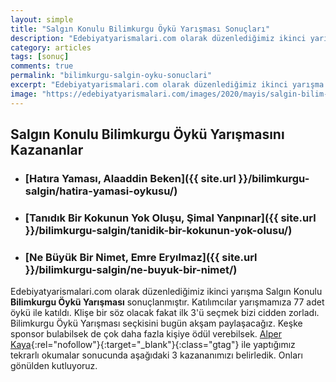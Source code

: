 ```yaml
---
layout: simple
title: "Salgın Konulu Bilimkurgu Öykü Yarışması Sonuçları"
description: "Edebiyatyarismalari.com olarak düzenlediğimiz ikinci yarışma Salgın Konulu Bilimkurgu Öykü Yarışması sonuçlanmıştır."
category: articles
tags: [sonuç]
comments: true
permalink: "bilimkurgu-salgin-oyku-sonuclari"
excerpt: "Edebiyatyarismalari.com olarak düzenlediğimiz ikinci yarışma Salgın Konulu Bilimkurgu Öykü Yarışması sonuçlanmıştır."
image: "https://edebiyatyarismalari.com/images/2020/mayis/salgin-bilim-kurgu-oyku-yarismasi.jpg"
---
```


## Salgın Konulu Bilimkurgu Öykü Yarışmasını Kazananlar

- ### [Hatıra Yaması, Alaaddin Beken]({{ site.url }}/bilimkurgu-salgin/hatira-yamasi-oykusu/)

- ### [Tanıdık Bir Kokunun Yok Oluşu, Şimal Yanpınar]({{ site.url }}/bilimkurgu-salgin/tanidik-bir-kokunun-yok-olusu/)

- ### [Ne Büyük Bir Nimet, Emre Eryılmaz]({{ site.url }}/bilimkurgu-salgin/ne-buyuk-bir-nimet/)

Edebiyatyarismalari.com olarak düzenlediğimiz ikinci yarışma Salgın Konulu **Bilimkurgu Öykü Yarışması** sonuçlanmıştır.
Katılımcılar yarışmamıza 77 adet öykü ile katıldı. Klişe bir söz olacak fakat ilk 3'ü seçmek bizi cidden zorladı.
Bilimkurgu Öykü Yarışması seçkisini bugün akşam paylaşacağız.
Keşke sponsor bulabilsek de çok daha fazla kişiye ödül verebilsek. [Alper Kaya](http://www.alperkaya.org/?ref=edebiyatyarismalari.com){:rel="nofollow"}{:target="_blank"}{:class="gtag"} ile yaptığımız tekrarlı okumalar sonucunda aşağıdaki 3 kazananımızı belirledik. Onları gönülden kutluyoruz.